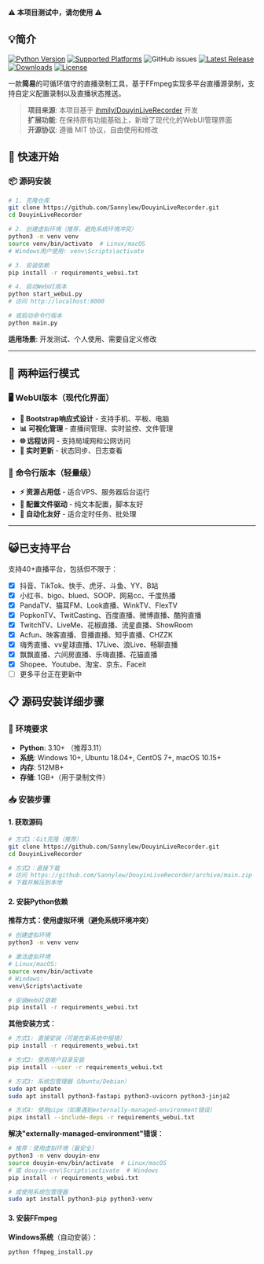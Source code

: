 ⚠️ **本项目测试中，请勿使用** ⚠️

## 💡简介
[![Python Version](https://img.shields.io/badge/python-3.11.6-blue.svg)](https://www.python.org/downloads/release/python-3116/)
[![Supported Platforms](https://img.shields.io/badge/platforms-Windows%20%7C%20Linux-blue.svg)](https://github.com/Sannylew/DouyinLiveRecorder)
![GitHub issues](https://img.shields.io/github/issues/Sannylew/DouyinLiveRecorder.svg)
[![Latest Release](https://img.shields.io/github/v/release/Sannylew/DouyinLiveRecorder)](https://github.com/Sannylew/DouyinLiveRecorder/releases/latest)
[![Downloads](https://img.shields.io/github/downloads/Sannylew/DouyinLiveRecorder/total)](https://github.com/Sannylew/DouyinLiveRecorder/releases/latest)
[![License](https://img.shields.io/badge/License-MIT-green.svg)](https://opensource.org/licenses/MIT)

一款**简易**的可循环值守的直播录制工具，基于FFmpeg实现多平台直播源录制，支持自定义配置录制以及直播状态推送。

> **项目来源**: 本项目基于 [ihmily/DouyinLiveRecorder](https://github.com/ihmily/DouyinLiveRecorder) 开发  
> **扩展功能**: 在保持原有功能基础上，新增了现代化的WebUI管理界面  
> **开源协议**: 遵循 MIT 协议，自由使用和修改

## 🚀 快速开始

### 📦 **源码安装**

```bash
# 1. 克隆仓库
git clone https://github.com/Sannylew/DouyinLiveRecorder.git
cd DouyinLiveRecorder

# 2. 创建虚拟环境（推荐，避免系统环境冲突）
python3 -m venv venv
source venv/bin/activate  # Linux/macOS
# Windows用户使用: venv\Scripts\activate

# 3. 安装依赖
pip install -r requirements_webui.txt

# 4. 启动WebUI版本
python start_webui.py
# 访问 http://localhost:8000

# 或启动命令行版本
python main.py
```

**适用场景**: 开发测试、个人使用、需要自定义修改

---

## 🌟 两种运行模式

### 🖥️ **WebUI版本**（现代化界面）
- **🎨 Bootstrap响应式设计** - 支持手机、平板、电脑
- **📊 可视化管理** - 直播间管理、实时监控、文件管理
- **🌐 远程访问** - 支持局域网和公网访问
- **🔄 实时更新** - 状态同步、日志查看

### 🖤 **命令行版本**（轻量级）
- **⚡ 资源占用低** - 适合VPS、服务器后台运行
- **🔧 配置文件驱动** - 纯文本配置，脚本友好
- **📱 自动化友好** - 适合定时任务、批处理

---

## 😺已支持平台

支持40+直播平台，包括但不限于：

- [x] 抖音、TikTok、快手、虎牙、斗鱼、YY、B站
- [x] 小红书、bigo、blued、SOOP、网易cc、千度热播
- [x] PandaTV、猫耳FM、Look直播、WinkTV、FlexTV
- [x] PopkonTV、TwitCasting、百度直播、微博直播、酷狗直播
- [x] TwitchTV、LiveMe、花椒直播、流星直播、ShowRoom
- [x] Acfun、映客直播、音播直播、知乎直播、CHZZK
- [x] 嗨秀直播、vv星球直播、17Live、浪Live、畅聊直播
- [x] 飘飘直播、六间房直播、乐嗨直播、花猫直播
- [x] Shopee、Youtube、淘宝、京东、Faceit
- [ ] 更多平台正在更新中

## 📋 **源码安装详细步骤**

### 🔧 **环境要求**
- **Python**: 3.10+ （推荐3.11）
- **系统**: Windows 10+, Ubuntu 18.04+, CentOS 7+, macOS 10.15+
- **内存**: 512MB+
- **存储**: 1GB+（用于录制文件）

### 📥 **安装步骤**

#### **1. 获取源码**
```bash
# 方式1：Git克隆（推荐）
git clone https://github.com/Sannylew/DouyinLiveRecorder.git
cd DouyinLiveRecorder

# 方式2：直接下载
# 访问 https://github.com/Sannylew/DouyinLiveRecorder/archive/main.zip
# 下载并解压到本地
```

#### **2. 安装Python依赖**

**推荐方式：使用虚拟环境（避免系统环境冲突）**
```bash
# 创建虚拟环境
python3 -m venv venv

# 激活虚拟环境
# Linux/macOS:
source venv/bin/activate
# Windows:
venv\Scripts\activate

# 安装WebUI依赖
pip install -r requirements_webui.txt
```

**其他安装方式**：
```bash
# 方式1: 直接安装（可能在新系统中报错）
pip install -r requirements_webui.txt

# 方式2: 使用用户目录安装
pip install --user -r requirements_webui.txt

# 方式3: 系统包管理器（Ubuntu/Debian）
sudo apt update
sudo apt install python3-fastapi python3-uvicorn python3-jinja2

# 方式4: 使用pipx（如果遇到externally-managed-environment错误）
pipx install --include-deps -r requirements_webui.txt
```

**解决"externally-managed-environment"错误**：
```bash
# 推荐：使用虚拟环境（最安全）
python3 -m venv douyin-env
source douyin-env/bin/activate  # Linux/macOS
# 或 douyin-env\Scripts\activate  # Windows
pip install -r requirements_webui.txt

# 或使用系统包管理器
sudo apt install python3-pip python3-venv
```

#### **3. 安装FFmpeg**

**Windows系统**（自动安装）：
```bash
python ffmpeg_install.py
```